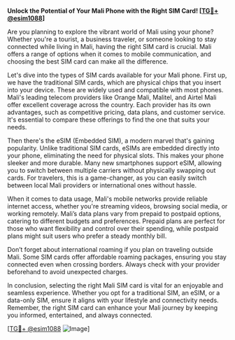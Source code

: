 **Unlock the Potential of Your Mali Phone with the Right SIM Card! [[TG💪+ @esim1088](https://t.me/s/esim1088)]**

Are you planning to explore the vibrant world of Mali using your phone? Whether you're a tourist, a business traveler, or someone looking to stay connected while living in Mali, having the right SIM card is crucial. Mali offers a range of options when it comes to mobile communication, and choosing the best SIM card can make all the difference.

Let's dive into the types of SIM cards available for your Mali phone. First up, we have the traditional SIM cards, which are physical chips that you insert into your device. These are widely used and compatible with most phones. Mali's leading telecom providers like Orange Mali, Malitel, and Airtel Mali offer excellent coverage across the country. Each provider has its own advantages, such as competitive pricing, data plans, and customer service. It's essential to compare these offerings to find the one that suits your needs.

Then there's the eSIM (Embedded SIM), a modern marvel that's gaining popularity. Unlike traditional SIM cards, eSIMs are embedded directly into your phone, eliminating the need for physical slots. This makes your phone sleeker and more durable. Many new smartphones support eSIM, allowing you to switch between multiple carriers without physically swapping out cards. For travelers, this is a game-changer, as you can easily switch between local Mali providers or international ones without hassle.

When it comes to data usage, Mali's mobile networks provide reliable internet access, whether you're streaming videos, browsing social media, or working remotely. Mali’s data plans vary from prepaid to postpaid options, catering to different budgets and preferences. Prepaid plans are perfect for those who want flexibility and control over their spending, while postpaid plans might suit users who prefer a steady monthly bill.

Don’t forget about international roaming if you plan on traveling outside Mali. Some SIM cards offer affordable roaming packages, ensuring you stay connected even when crossing borders. Always check with your provider beforehand to avoid unexpected charges.

In conclusion, selecting the right Mali SIM card is vital for an enjoyable and seamless experience. Whether you opt for a traditional SIM, an eSIM, or a data-only SIM, ensure it aligns with your lifestyle and connectivity needs. Remember, the right SIM card can enhance your Mali journey by keeping you informed, entertained, and always connected.

[[TG💪+ @esim1088](https://t.me/s/esim1088) ![Image](https://i.postimg.cc/Y0z9fWf4/image.png)]
